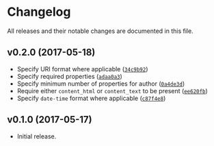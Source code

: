 # Changelog

All releases and their notable changes are documented in this file.

## v0.2.0 (2017-05-18)

- Specify URI format where applicable ([`34c9b92`](https://github.com/sonicdoe/jsonfeed-schema/commit/34c9b92a6111363e71e7b064d5aab9c202cdcbe7))
- Specify required properties ([`adaa0a3`](https://github.com/sonicdoe/jsonfeed-schema/commit/adaa0a35cef7807320b06a5655bb6e20dc484b8a))
- Specify minimum number of properties for author ([`0a4de3d`](https://github.com/sonicdoe/jsonfeed-schema/commit/0a4de3d076bb226cdf6a42d8d0dc69aac6bab2fb))
- Require either `content_html` or `content_text` to be present ([`ee620fb`](https://github.com/sonicdoe/jsonfeed-schema/commit/ee620fb10378665be27f18000d1c6e7d515733bd))
- Specify `date-time` format where applicable ([`c87f4e8`](https://github.com/sonicdoe/jsonfeed-schema/commit/c87f4e8d597fdfeec95f2773dc4ce6ee84d07890))

## v0.1.0 (2017-05-17)

- Initial release.

